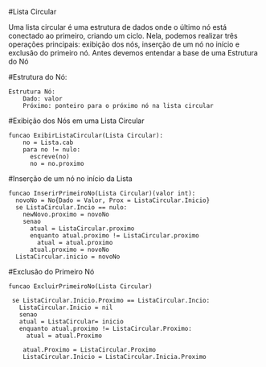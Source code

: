 #Lista Circular
  
  Uma lista circular é uma estrutura de dados onde o último nó está conectado ao primeiro, criando um ciclo. 
  Nela, podemos realizar três operações principais: exibição dos nós, inserção de um nó no início e exclusão do primeiro nó.
  Antes devemos entendar a base de uma Estrutura do Nó


#Estrutura do Nó:

    Estrutura Nó:
        Dado: valor
        Próximo: ponteiro para o próximo nó na lista circular

#Exibição dos Nós em uma Lista Circular

    funcao ExibirListaCircular(Lista Circular):
        no = Lista.cab
        para no != nulo:
          escreve(no)
          no = no.proximo
#Inserção de um nó no início da Lista

    funcao InserirPrimeiroNo(Lista Circular)(valor int):
      novoNo = No{Dado = Valor, Prox = ListaCircular.Inicio}
      se ListaCircular.Incio == nulo:
        newNovo.proximo = novoNo
        senao 
          atual = ListaCircular.proximo
          enquanto atual.proximo != ListaCircular.proximo
            atual = atual.proximo
          atual.proximo = novoNo
      ListaCircular.inicio = novoNo
      
  

#Exclusão do Primeiro Nó

    funcao ExcluirPrimeiroNo(Lista Circular)

     se ListaCircular.Inicio.Proximo == ListaCircular.Incio:
       ListaCircular.Inicio = nil
       senao
       atual = ListaCircular= inicio
       enquanto atual.proximo != ListaCircular.Proximo:
         atual = atual.Proximo

        atual.Proximo = ListaCircular.Proximo
        ListaCircular.Inicio = ListaCircular.Inicia.Proximo

      
      
    

